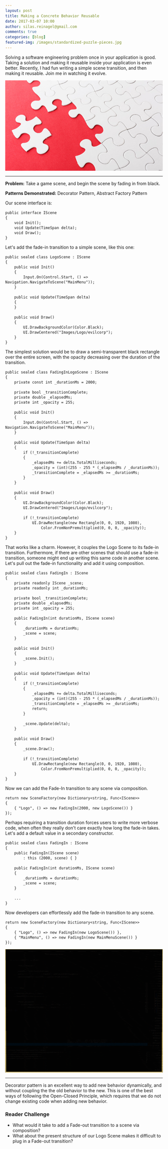 ```yaml
---
layout: post
title: Making a Concrete Behavior Reusable
date: 2017-03-07 10:00
author: silas.reinagel@gmail.com
comments: true
categories: [blog]
featured-img: /images/standardized-puzzle-pieces.jpg
---
```


Solving a software engineering problem once in your application is good. Taking a solution and making it reusable inside your application is even better. Recently, I had fun writing a simple scene transition, and then making it reusable. Join me in watching it evolve.

<img src="/images/standardized-puzzle-pieces.jpg" alt="Puzzle Pieces"  />

----

<strong>Problem:</strong> Take a game scene, and begin the scene by fading in from black.

<strong>Patterns Demonstrated:</strong> Decorator Pattern, Abstract Factory Pattern

Our scene interface is:

```
public interface IScene
{
    void Init();
    void Update(TimeSpan delta);
    void Draw();
}
```

Let's add the fade-in transition to a simple scene, like this one:

```
public sealed class LogoScene : IScene
{
    public void Init()
    {
        Input.On(Control.Start, () => Navigation.NavigateToScene("MainMenu"));
    }

    public void Update(TimeSpan delta)
    {
    }

    public void Draw()
    {
        UI.DrawBackgroundColor(Color.Black);
        UI.DrawCentered("Images/Logo/evilcorp");
    }
}
```

The simplest solution would be to draw a semi-transparent black rectangle over the entire screen, with the opacity decreasing over the duration of the transition.

```
public sealed class FadingInLogoScene : IScene
{
    private const int _durationMs = 2000;
    
    private bool _transitionComplete;
    private double _elapsedMs;
    private int _opacity = 255; 

    public void Init()
    {
        Input.On(Control.Start, () => Navigation.NavigateToScene("MainMenu"));
    }

    public void Update(TimeSpan delta)
    {
        if (!_transitionComplete)
        {
            _elapsedMs += delta.TotalMilliseconds;
            _opacity = (int)(255 - 255 * (_elapsedMs / _durationMs));
            _transitionComplete = _elapsedMs >= _durationMs;
        }
    }

    public void Draw()
    {
        UI.DrawBackgroundColor(Color.Black);
        UI.DrawCentered("Images/Logo/evilcorp");
        
        if (!_transitionComplete)
            UI.DrawRectangle(new Rectangle(0, 0, 1920, 1080),
                Color.FromNonPremultiplied(0, 0, 0, _opacity));
    }    
}
```

That works like a charm. However, it couples the Logo Scene to its fade-in transition. Furthermore, if there are other scenes that should use a fade-in transition, someone might end up writing this same code in another scene. Let's pull out the fade-in functionality and add it using composition.


```
public sealed class FadingIn : IScene
{
    private readonly IScene _scene;
    private readonly int _durationMs;
    
    private bool _transitionComplete;
    private double _elapsedMs;
    private int _opacity = 255;

    public FadingIn(int durationMs, IScene scene)
    {
        _durationMs = durationMs;
        _scene = scene;
    }

    public void Init()
    {
        _scene.Init();
    }

    public void Update(TimeSpan delta)
    {
        if (!_transitionComplete)
        {
            _elapsedMs += delta.TotalMilliseconds;
            _opacity = (int)(255 - 255 * (_elapsedMs / _durationMs));
            _transitionComplete = _elapsedMs >= _durationMs;
            return;
        }

        _scene.Update(delta);
    }

    public void Draw()
    {
        _scene.Draw();

        if (!_transitionComplete)
            UI.DrawRectangle(new Rectangle(0, 0, 1920, 1080),
                Color.FromNonPremultiplied(0, 0, 0, _opacity));
    }
}
```

Now we can add the Fade-In transition to any scene via composition. 

```
return new SceneFactory(new Dictionary<string, Func<IScene>>
{
    { "Logo", () => new FadingIn(2000, new LogoScene()) }
});
```

Perhaps requiring a transition duration forces users to write more verbose code, when often they really don't care exactly how long the fade-in takes. Let's add a default value in a secondary constructor.

```
public sealed class FadingIn : IScene
{
    public FadingIn(IScene scene)
        : this (2000, scene) { }
    
    public FadingIn(int durationMs, IScene scene)
    {
        _durationMs = durationMs;
        _scene = scene;
    }
    
    ...
}
```

Now developers can effortlessly add the fade-in transition to any scene.

```
return new SceneFactory(new Dictionary<string, Func<IScene>>
{
    { "Logo", () => new FadingIn(new LogoScene()) },
    { "MainMenu", () => new FadingIn(new MainMenuScene()) }
});
```

<img src="/images/logo-fade-in.gif" alt="Fading In Logo GIF" width="700" height="393" />

----

Decorator pattern is an excellent way to add new behavior dynamically, and without coupling the the old behavior to the new. This is one of the best ways of following the Open-Closed Principle, which requires that we do not change existing code when adding new behavior. 

### Reader Challenge
* What would it take to add a Fade-out transition to a scene via composition? 
* What about the present structure of our Logo Scene makes it difficult to plug in a Fade-out transition?
